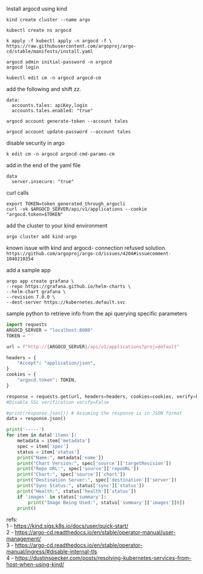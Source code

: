 Install argocd using kind

```
kind create cluster --name argo

kubectl create ns argocd

k apply -f kubectl apply -n argocd -f \
https://raw.githubusercontent.com/argoproj/argo-cd/stable/manifests/install.yaml
```
```
argocd admin initial-password -n argocd
argocd login 
```
```
kubectl edit cm -n argocd argocd-cm
```
add the following and shift zz.
```
data:
  accounts.tales: apiKey,login
  accounts.tales.enabled: "true"
```
```
argocd account generate-token --account tales
```
```
argocd account update-password --account tales
```

disable security in argo
```
k edit cm -n argocd argocd-cmd-params-cm
```
add in the end of the yaml file 
```
data
  server.insecure: "true"
```

curl calls
```
export TOKEN=token_generated_through_argocli
curl -vk $ARGOCD_SERVER/api/v1/applications --cookie "argocd.token=$TOKEN"
```

add the cluster to your kind environment
```
argo cluster add kind-argo
```

known issue with kind and argocd- connection refused solution.
``
https://github.com/argoproj/argo-cd/issues/4204#issuecomment-1040210354
``

add a sample app
```
argo app create grafana \
--repo https://grafana.github.io/helm-charts \
--helm-chart grafana \
--revision 7.0.0 \
--dest-server https://kubernetes.default.svc
```


sample python to retrieve info from the api querying specific parameters
```python 
import requests
ARGOCD_SERVER = "localhost:8080"
TOKEN = ''

url = f"http://{ARGOCD_SERVER}/api/v1/applications?proj=default"

headers = {
    "Accept": "application/json",
}
cookies = {
    "argocd.token": TOKEN,
}

response = requests.get(url, headers=headers, cookies=cookies, verify=False)
#Disable SSL verification verify=False

#print(response.json()) # Assuming the response is in JSON format
data = response.json()

print('-----')
for item in data['items']:
    metadata = item['metadata']
    spec = item['spec']
    status = item['status']
    print("Name:", metadata['name'])
    print("Chart Version:", spec['source']['targetRevision'])
    print("Repo URL:", spec['source']['repoURL'])
    print("Chart:", spec['source']['chart'])
    print("Destination Server:", spec['destination']['server'])
    print("Sync Status:", status['sync']['status'])
    print("Health:", status['health']['status'])
    if 'images' in status['summary']:
        print("Image Being Used:", status['summary']['images'][0])
    print()
```


refs:  
1 - https://kind.sigs.k8s.io/docs/user/quick-start/  
2 - https://argo-cd.readthedocs.io/en/stable/operator-manual/user-management/  
3 - https://argo-cd.readthedocs.io/en/stable/operator-manual/ingress/#disable-internal-tls  
4 - https://dustinspecker.com/posts/resolving-kubernetes-services-from-host-when-using-kind/  
